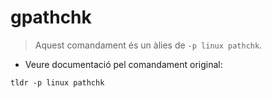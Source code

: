 # gpathchk

> Aquest comandament és un àlies de `-p linux pathchk`.

- Veure documentació pel comandament original:

`tldr -p linux pathchk`
